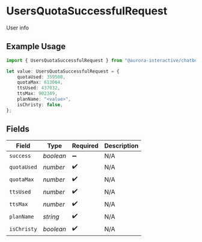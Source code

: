 # UsersQuotaSuccessfulRequest

User info

## Example Usage

```typescript
import { UsersQuotaSuccessfulRequest } from "@aurora-interactive/chatbot-api-sdk/models/operations";

let value: UsersQuotaSuccessfulRequest = {
    quotaUsed: 359508,
    quotaMax: 613064,
    ttsUsed: 437032,
    ttsMax: 902349,
    planName: "<value>",
    isChristy: false,
};
```

## Fields

| Field              | Type               | Required           | Description        |
| ------------------ | ------------------ | ------------------ | ------------------ |
| `success`          | *boolean*          | :heavy_minus_sign: | N/A                |
| `quotaUsed`        | *number*           | :heavy_check_mark: | N/A                |
| `quotaMax`         | *number*           | :heavy_check_mark: | N/A                |
| `ttsUsed`          | *number*           | :heavy_check_mark: | N/A                |
| `ttsMax`           | *number*           | :heavy_check_mark: | N/A                |
| `planName`         | *string*           | :heavy_check_mark: | N/A                |
| `isChristy`        | *boolean*          | :heavy_check_mark: | N/A                |